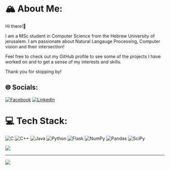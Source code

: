 # 🏔 About Me:
Hi there!👋

I am a MSc student in Computer Science from the Hebrew University of jerusalem.
I am passionate about Natural Langauge Processing, Computer vision and their intersection!

Feel free to check out my GitHub profile to see some of the projects I have worked on and to get a sense of my interests and skills.

Thank you for stopping by!


## 🌐 Socials:
[![Facebook](https://img.shields.io/badge/Facebook-%231877F2.svg?logo=Facebook&logoColor=white)](https://facebook.com/ido.pinto.5) [![LinkedIn](https://img.shields.io/badge/LinkedIn-%230077B5.svg?logo=linkedin&logoColor=white)](https://linkedin.com/in/ido-pinto) 

# 💻 Tech Stack:
![C](https://img.shields.io/badge/c-%2300599C.svg?style=for-the-badge&logo=c&logoColor=white) ![C++](https://img.shields.io/badge/c++-%2300599C.svg?style=for-the-badge&logo=c%2B%2B&logoColor=white) ![Java](https://img.shields.io/badge/java-%23ED8B00.svg?style=for-the-badge&logo=java&logoColor=white) ![Python](https://img.shields.io/badge/python-3670A0?style=for-the-badge&logo=python&logoColor=ffdd54) ![Flask](https://img.shields.io/badge/flask-%23000.svg?style=for-the-badge&logo=flask&logoColor=white) ![NumPy](https://img.shields.io/badge/numpy-%23013243.svg?style=for-the-badge&logo=numpy&logoColor=white) ![Pandas](https://img.shields.io/badge/pandas-%23150458.svg?style=for-the-badge&logo=pandas&logoColor=white) ![SciPy](https://img.shields.io/badge/SciPy-%230C55A5.svg?style=for-the-badge&logo=scipy&logoColor=%white)

![](https://quotes-github-readme.vercel.app/api?type=horizontal&theme=radical)

---
[![](https://visitcount.itsvg.in/api?id=idopinto&icon=0&color=0)](https://visitcount.itsvg.in)

<!-- Proudly created with GPRM ( https://gprm.itsvg.in ) -->
